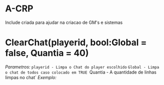 # A-CRP

Include criada para ajudar na criacao de GM's e sistemas

# ClearChat(playerid, bool:Global = false, Quantia = 40)
*Parametros:*
`playerid - Limpa o Chat do player escolhido`
`Global - Limpa o chat de todos caso colocado em TRUE
`Quantia - A quantidade de linhas limpas no chat`
*Exemplo:*
````

